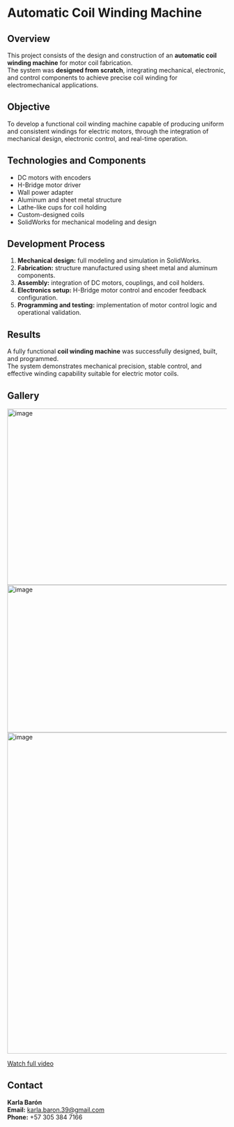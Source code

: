# Automatic Coil Winding Machine

## Overview
This project consists of the design and construction of an **automatic coil winding machine** for motor coil fabrication.  
The system was **designed from scratch**, integrating mechanical, electronic, and control components to achieve precise coil winding for electromechanical applications.

## Objective
To develop a functional coil winding machine capable of producing uniform and consistent windings for electric motors, through the integration of mechanical design, electronic control, and real-time operation.

## Technologies and Components
- DC motors with encoders  
- H-Bridge motor driver  
- Wall power adapter  
- Aluminum and sheet metal structure  
- Lathe-like cups for coil holding  
- Custom-designed coils  
- SolidWorks for mechanical modeling and design  

## Development Process
1. **Mechanical design:** full modeling and simulation in SolidWorks.  
2. **Fabrication:** structure manufactured using sheet metal and aluminum components.  
3. **Assembly:** integration of DC motors, couplings, and coil holders.  
4. **Electronics setup:** H-Bridge motor control and encoder feedback configuration.  
5. **Programming and testing:** implementation of motor control logic and operational validation.  

## Results
A fully functional **coil winding machine** was successfully designed, built, and programmed.  
The system demonstrates mechanical precision, stable control, and effective winding capability suitable for electric motor coils.

## Gallery
<img width="588" height="404" alt="image" src="https://github.com/user-attachments/assets/6d4dcf18-42e4-43cd-9d0c-362537371d9a" />  

<img width="734" height="338" alt="image" src="https://github.com/user-attachments/assets/199b1bad-2a8d-458f-b59d-f9caa7f97170" />  

<img width="553" height="736" alt="image" src="https://github.com/user-attachments/assets/30cb3e6e-182c-4f9c-b2a0-f61eb57004f7" />  

[Watch full video](https://github.com/user-attachments/assets/15f77aad-8097-4b19-a1b3-b7d8e89cd3fc)

## Contact
**Karla Barón**  
**Email:** karla.baron.39@gmail.com  
**Phone:** +57 305 384 7166
